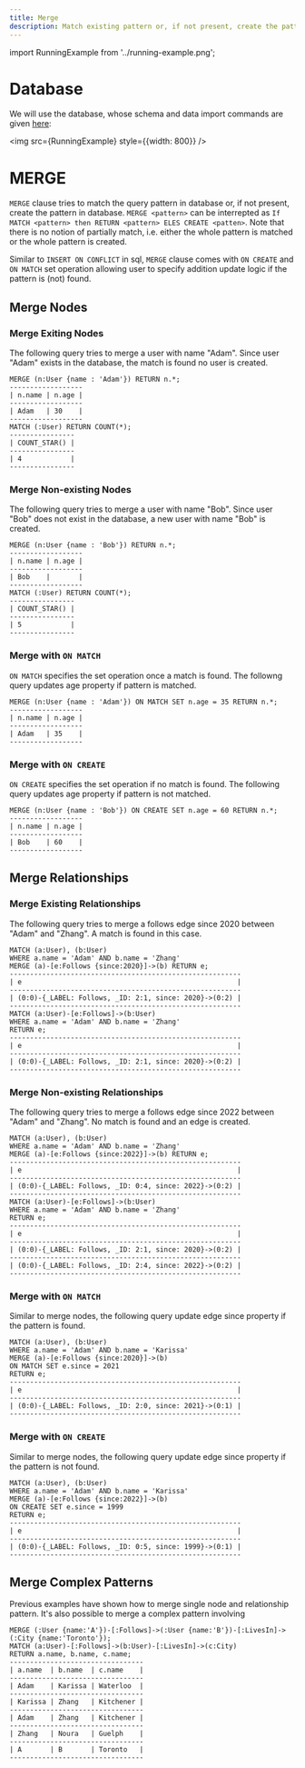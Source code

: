 ```yaml
---
title: Merge
description: Match existing pattern or, if not present, create the pattern.
---
```


import RunningExample from '../running-example.png';

# Database
We will use the database, whose schema and data import commands are given [here](../query-clauses/example-database.md):

<img src={RunningExample} style={{width: 800}} />

# MERGE
`MERGE` clause tries to match the query pattern in database or, if not present, create the pattern in database. `MERGE <pattern>` can be interrepted as `If MATCH <pattern> then RETURN <pattern> ELES CREATE <patten>`. Note that there is no notion of partially match, i.e. either the whole pattern is matched or the whole pattern is created.

Similar to `INSERT ON CONFLICT` in sql, `MERGE` clause comes with `ON CREATE` and `ON MATCH` set operation allowing user to specify addition update logic if the pattern is (not) found.

## Merge Nodes

### Merge Exiting Nodes
The following query tries to merge a user with name "Adam". Since user "Adam" exists in the database, the match is found no user is created.
```
MERGE (n:User {name : 'Adam'}) RETURN n.*;
------------------
| n.name | n.age |
------------------
| Adam   | 30    |
------------------
MATCH (:User) RETURN COUNT(*);
----------------
| COUNT_STAR() |
----------------
| 4            |
----------------
```

### Merge Non-existing Nodes
The following query tries to merge a user with name "Bob". Since user "Bob" does not exist in the database, a new user with name "Bob" is created.
```
MERGE (n:User {name : 'Bob'}) RETURN n.*;
------------------
| n.name | n.age |
------------------
| Bob    |       |
------------------
MATCH (:User) RETURN COUNT(*);
----------------
| COUNT_STAR() |
----------------
| 5            |
----------------
```

### Merge with `ON MATCH`
`ON MATCH` specifies the set operation once a match is found. The followng query updates age property if pattern is matched.
```
MERGE (n:User {name : 'Adam'}) ON MATCH SET n.age = 35 RETURN n.*;
------------------
| n.name | n.age |
------------------
| Adam   | 35    |
------------------
```

### Merge with `ON CREATE`
`ON CREATE` specifies the set operation if no match is found. The following query updates age property if pattern is not matched.
```
MERGE (n:User {name : 'Bob'}) ON CREATE SET n.age = 60 RETURN n.*;
------------------
| n.name | n.age |
------------------
| Bob    | 60    |
------------------
```
## Merge Relationships

### Merge Existing Relationships
The following query tries to merge a follows edge since 2020 between "Adam" and "Zhang". A match is found in this case.
```
MATCH (a:User), (b:User) 
WHERE a.name = 'Adam' AND b.name = 'Zhang' 
MERGE (a)-[e:Follows {since:2020}]->(b) RETURN e;
---------------------------------------------------------
| e                                                     |
---------------------------------------------------------
| (0:0)-{_LABEL: Follows, _ID: 2:1, since: 2020}->(0:2) |
---------------------------------------------------------
MATCH (a:User)-[e:Follows]->(b:User) 
WHERE a.name = 'Adam' AND b.name = 'Zhang' 
RETURN e;
---------------------------------------------------------
| e                                                     |
---------------------------------------------------------
| (0:0)-{_LABEL: Follows, _ID: 2:1, since: 2020}->(0:2) |
---------------------------------------------------------
```

### Merge Non-existing Relationships
The following query tries to merge a follows edge since 2022 between "Adam" and "Zhang". No match is found and an edge is created.
```
MATCH (a:User), (b:User) 
WHERE a.name = 'Adam' AND b.name = 'Zhang' 
MERGE (a)-[e:Follows {since:2022}]->(b) RETURN e;
---------------------------------------------------------
| e                                                     |
---------------------------------------------------------
| (0:0)-{_LABEL: Follows, _ID: 0:4, since: 2022}->(0:2) |
---------------------------------------------------------
MATCH (a:User)-[e:Follows]->(b:User) 
WHERE a.name = 'Adam' AND b.name = 'Zhang' 
RETURN e;
---------------------------------------------------------
| e                                                     |
---------------------------------------------------------
| (0:0)-{_LABEL: Follows, _ID: 2:1, since: 2020}->(0:2) |
---------------------------------------------------------
| (0:0)-{_LABEL: Follows, _ID: 2:4, since: 2022}->(0:2) |
---------------------------------------------------------
```

### Merge with `ON MATCH`
Similar to merge nodes, the following query update edge since property if the pattern is found.
```
MATCH (a:User), (b:User) 
WHERE a.name = 'Adam' AND b.name = 'Karissa' 
MERGE (a)-[e:Follows {since:2020}]->(b) 
ON MATCH SET e.since = 2021
RETURN e;
---------------------------------------------------------
| e                                                     |
---------------------------------------------------------
| (0:0)-{_LABEL: Follows, _ID: 2:0, since: 2021}->(0:1) |
---------------------------------------------------------
```

### Merge with `ON CREATE`
Similar to merge nodes, the following query update edge since property if the pattern is not found.
```
MATCH (a:User), (b:User) 
WHERE a.name = 'Adam' AND b.name = 'Karissa' 
MERGE (a)-[e:Follows {since:2022}]->(b) 
ON CREATE SET e.since = 1999
RETURN e;
---------------------------------------------------------
| e                                                     |
---------------------------------------------------------
| (0:0)-{_LABEL: Follows, _ID: 0:5, since: 1999}->(0:1) |
---------------------------------------------------------
```

## Merge Complex Patterns
Previous examples have shown how to merge single node and relationship pattern. It's also possible to merge a complex pattern involving 

```
MERGE (:User {name:'A'})-[:Follows]->(:User {name:'B'})-[:LivesIn]->(:City {name:'Toronto'});
MATCH (a:User)-[:Follows]->(b:User)-[:LivesIn]->(c:City)
RETURN a.name, b.name, c.name;
---------------------------------
| a.name  | b.name  | c.name    |
---------------------------------
| Adam    | Karissa | Waterloo  |
---------------------------------
| Karissa | Zhang   | Kitchener |
---------------------------------
| Adam    | Zhang   | Kitchener |
---------------------------------
| Zhang   | Noura   | Guelph    |
---------------------------------
| A       | B       | Toronto   |
---------------------------------
```